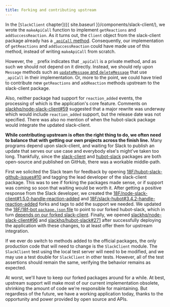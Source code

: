 ```yaml
---
title: Forking and contributing upstream
---
```

In the [`SlackClient` chapter]({{ site.baseurl }}/components/slack-client/),
we wrote the `makeApiCall` function to implement `getReactions` and
`addSuccessReaction`. As it turns out, the `Client` object from the
slack-client package already has a
[`_apiCall` method](https://github.com/slackhq/node-slack-client/blob/1.4.1/src/client.coffee#L534-L565).
Consequently, our implementation of `getReactions` and `addSuccessReaction`
could have made use of this method, instead of writing `makeApiCall` from
scratch.

However, the `_` prefix indicates that `_apiCall` is a private method, and as
such we should not depend on it directly. Instead, we should rely upon `Message`
methods such as
[`updateMessage` and `deleteMessage`](https://github.com/slackhq/node-slack-client/blob/1.4.1/src/message.coffee#L60-L82)
that use `_apiCall` in their implementation. Or, more to the point, we could
have tried to contribute new `getReactions` and `addReaction` methods upstream
to the slack-client package.

Also, neither package had support for `reaction_added` events, the processing
of which is the application's core feature. Comments on
[slackhq/node-slack-client#59](https://github.com/slackhq/node-slack-client/pulls/59)
suggested that a major rewrite was underway which would include
`reaction_added` support, but the release date was not specified. There was
also no mention of when the hubot-slack package would integrate the updated
slack-client.

**While contributing upstream is often the right thing to do, we often need to
balance that with getting our own projects across the finish line.** Many
programs depend upon slack-client, and waiting for Slack to publish an update
that serves our use case and everybody else's might've taken too long.
Thankfully, since the
[slack-client](https://github.com/slackhq/node-slack-client/) and
[hubot-slack](https://github.com/slackhq/hubot-slack/) packages are both
open-source and published on GitHub, there was a workable middle-path.

First we solicited the Slack team for feedback by opening
[18F/hubot-slack-github-issues#10](https://github.com/18F/hubot-slack-github-issues/issues/10)
and tagging the lead developer of the slack-client package. This was to see if
forking the packages made sense, or if support was coming so soon that waiting
would be worth it. After getting a positive response from the Slack developer,
we created the
[18F/node-slack-client#1.5.0-handle-reaction-added](https://github.com/18F/node-slack-client/tree/1.5.0-handle-reaction-added)
and
[18F/slack-hubot#3.4.2-handle-reaction-added](https://github.com/18F/hubot-slack/tree/3.4.2-handle-reaction-added)
forks and tags to add the support we needed. We updated the
[18F/18f-bot `package.json` file](https://github.com/18F/18f-bot/pull/40) to
point to our forked hubot-slack, which in turn [depends on our forked
slack-client](https://github.com/18F/hubot-slack/blob/3.4.2-handle-reaction-added/package.json#L25). Finally, we opened
[slackhq/node-slack-client#96](https://github.com/slackhq/node-slack-client/pull/96)
and
[slackhq/hubot-slack#271](https://github.com/slackhq/hubot-slack/pull/271)
after successfully deploying the application with these changes, to at least
offer them for upstream integration.

If we ever do switch to methods added to the official packages, the only
production code that will need to change is the `SlackClient` module. The
`SlackClient` test using the local test server will need to be modified, and
we may use a test double for `SlackClient` in other tests. However, all of the
test assertions should remain the same, verifying the behavior remains as
expected.

At worst, we'll have to keep our forked packages around for a while. At best,
upstream support will make most of our current implementation obsolete,
shrinking the amount of code we're responsible for maintaining. But regardless
of the future, we have a working application today, thanks to the opportunity
and power provided by open source and APIs.
